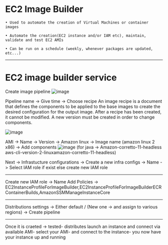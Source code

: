# EC2 Image Builder

    • Used to automate the creation of Virtual Machines or container images

    • Automate the creation(EC2 instance and/or IAM etc), maintain, validate and test EC2 AMIs

    • Can be run on a schedule (weekly, whenever packages are updated, etc...)
_______________________________________________________________________________________________________________________
# EC2 image builder service

Create image pipeline
![image](https://user-images.githubusercontent.com/107784718/212533280-adbea58f-4369-45e9-aad8-12d96b907343.png)

Pipeline name -> Give time -> Choose recipe
An image recipe is a document that defines the components to be applied to the base images to create the desired configuration for the output image. After a recipe has been created, it cannot be modified. A new version must be created in order to change components.

![image](https://user-images.githubusercontent.com/107784718/212533413-93dbb0b1-39cf-4929-a83a-83b6297a9f9b.png)

AMI -> Name -> Version -> Amazon linux -> Image name (amazon linux 2 x86) -> Add components
![image](https://user-images.githubusercontent.com/107784718/212533499-4360ec2d-afd5-45bf-bc83-e4760b79f0fa.png)
(for java -> Amazon-corretto-11-headless
aws-cli-version-2-linuxamazon-corretto-11-headless)

Next -> 
Infrastucture configurations -> Create a new infra configs -> Name -> Select IAM role if exist else create new IAM role 
_________________________
Create new IAM role -> Name
Add Policies -> EC2InstanceProfileForImageBuilder,EC2InstanceProfileForImageBuilderECRContainerBuilds,AmazonSSMManageInstanceCore
____________________________
Distributions settings -> Either default / (New one -> and assign to various regions) -> Create pipeline
_____________________________
Once it is craeted -> tested- distributes
launch an instance and connect via available AMI- select your AMI- and connect to the instance- you now have your instance up and running
